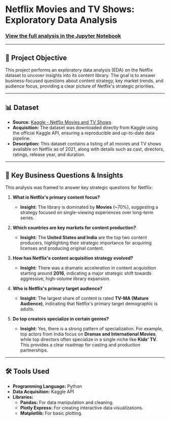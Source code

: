 # Netflix Movies and TV Shows: Exploratory Data Analysis

### [View the full analysis in the Jupyter Notebook](https://colab.research.google.com/github/YourUsername/Netflix-EDA-Project/blob/main/Netflix_EDA_Project.ipynb)

---

## 📝 Project Objective

This project performs an exploratory data analysis (EDA) on the Netflix dataset to uncover insights into its content library. The goal is to answer business-focused questions about content strategy, key market trends, and audience focus, providing a clear picture of Netflix's strategic priorities.

---

## 📊 Dataset

* **Source:** [Kaggle - Netflix Movies and TV Shows](https://www.kaggle.com/datasets/shivamb/netflix-shows)
* **Acquisition:** The dataset was downloaded directly from Kaggle using the official Kaggle API, ensuring a reproducible and up-to-date data pipeline.
* **Description:** This dataset contains a listing of all movies and TV shows available on Netflix as of 2021, along with details such as cast, directors, ratings, release year, and duration.

---

## 🚀 Key Business Questions & Insights

This analysis was framed to answer key strategic questions for Netflix:

1.  **What is Netflix's primary content focus?**
    * **Insight:** The library is dominated by **Movies** (~70%), suggesting a strategy focused on single-viewing experiences over long-term series.

2.  **Which countries are key markets for content production?**
    * **Insight:** The **United States and India** are the top two content producers, highlighting their strategic importance for acquiring licenses and producing original content.

3.  **How has Netflix's content acquisition strategy evolved?**
    * **Insight:** There was a dramatic acceleration in content acquisition starting around **2016**, indicating a major strategic shift towards aggressive, high-volume library expansion.

4.  **Who is Netflix's primary target audience?**
    * **Insight:** The largest share of content is rated **TV-MA (Mature Audience)**, indicating that Netflix's primary target demographic is adults.

5.  **Do top creators specialize in certain genres?**
    * **Insight:** Yes, there is a strong pattern of specialization. For example, top actors from India focus on **Dramas and International Movies**, while top directors often specialize in a single niche like **Kids' TV**. This provides a clear roadmap for casting and production partnerships.

---

## 🛠️ Tools Used

* **Programming Language:** Python
* **Data Acquisition:** Kaggle API
* **Libraries:**
    * **Pandas:** For data manipulation and cleaning.
    * **Plotly Express:** For creating interactive data visualizations.
    * **Matplotlib:** For basic plotting.
